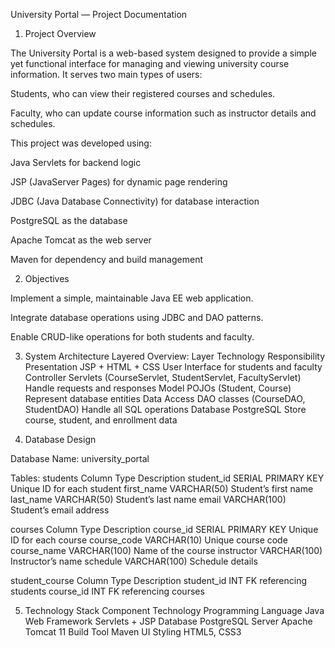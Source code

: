 University Portal — Project Documentation
1. Project Overview

The University Portal is a web-based system designed to provide a simple yet functional interface for managing and viewing university course information.
It serves two main types of users:

Students, who can view their registered courses and schedules.

Faculty, who can update course information such as instructor details and schedules.

This project was developed using:

Java Servlets for backend logic

JSP (JavaServer Pages) for dynamic page rendering

JDBC (Java Database Connectivity) for database interaction

PostgreSQL as the database

Apache Tomcat as the web server

Maven for dependency and build management

2. Objectives

Implement a simple, maintainable Java EE web application.

Integrate database operations using JDBC and DAO patterns.

Enable CRUD-like operations for both students and faculty.

3. System Architecture
 Layered Overview:
Layer	Technology	Responsibility
Presentation	JSP + HTML + CSS	User Interface for students and faculty
Controller	Servlets (CourseServlet, StudentServlet, FacultyServlet)	Handle requests and responses
Model	POJOs (Student, Course)	Represent database entities
Data Access	DAO classes (CourseDAO, StudentDAO)	Handle all SQL operations
Database	PostgreSQL	Store course, student, and enrollment data

5. Database Design

Database Name: university_portal

Tables:
 students
Column	Type	Description
student_id	SERIAL PRIMARY KEY	Unique ID for each student
first_name	VARCHAR(50)	Student’s first name
last_name	VARCHAR(50)	Student’s last name
email	VARCHAR(100)	Student’s email address

courses
Column	Type	Description
course_id	SERIAL PRIMARY KEY	Unique ID for each course
course_code	VARCHAR(10)	Unique course code
course_name	VARCHAR(100)	Name of the course
instructor	VARCHAR(100)	Instructor’s name
schedule	VARCHAR(100)	Schedule details 

student_course
Column	Type	Description
student_id	INT	FK referencing students
course_id	INT	FK referencing courses


5. Technology Stack
Component	Technology
Programming Language	Java 
Web Framework	Servlets + JSP
Database	PostgreSQL
Server	Apache Tomcat 11
Build Tool	Maven
UI Styling	HTML5, CSS3
